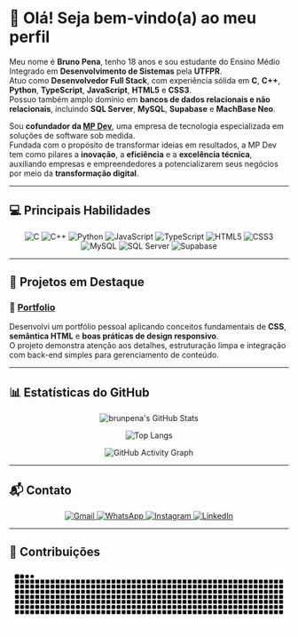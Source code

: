 # 👋 Olá! Seja bem-vindo(a) ao meu perfil 

Meu nome é **Bruno Pena**, tenho 18 anos e sou estudante do Ensino Médio Integrado em **Desenvolvimento de Sistemas** pela **UTFPR**.  
Atuo como **Desenvolvedor Full Stack**, com experiência sólida em **C**, **C++**, **Python**, **TypeScript**, **JavaScript**, **HTML5** e **CSS3**.  
Possuo também amplo domínio em **bancos de dados relacionais e não relacionais**, incluindo **SQL Server**, **MySQL**, **Supabase** e **MachBase Neo**.

Sou **cofundador da [MP Dev](https://github.com/MP-Developing)**, uma empresa de tecnologia especializada em soluções de software sob medida.  
Fundada com o propósito de transformar ideias em resultados, a MP Dev tem como pilares a **inovação**, a **eficiência** e a **excelência técnica**, auxiliando empresas e empreendedores a potencializarem seus negócios por meio da **transformação digital**.

---

## 💻 Principais Habilidades

<div align="center">
    <img src="https://cdn.jsdelivr.net/gh/devicons/devicon/icons/c/c-original.svg" width="40" height="40" alt="C"/>
    <img src="https://cdn.jsdelivr.net/gh/devicons/devicon/icons/cplusplus/cplusplus-original.svg" width="40" height="40" alt="C++"/>
    <img src="https://cdn.jsdelivr.net/gh/devicons/devicon/icons/python/python-original.svg" width="40" height="40" alt="Python"/>
    <img src="https://cdn.jsdelivr.net/gh/devicons/devicon/icons/javascript/javascript-original.svg" width="40" height="40" alt="JavaScript"/>
    <img src="https://cdn.jsdelivr.net/gh/devicons/devicon/icons/typescript/typescript-original.svg" width="40" height="40" alt="TypeScript"/>
    <img src="https://cdn.jsdelivr.net/gh/devicons/devicon/icons/html5/html5-original.svg" width="40" height="40" alt="HTML5"/>
    <img src="https://cdn.jsdelivr.net/gh/devicons/devicon/icons/css3/css3-original.svg" width="40" height="40" alt="CSS3"/>
    <img src="https://cdn.jsdelivr.net/gh/devicons/devicon/icons/mysql/mysql-original.svg" width="40" height="40" alt="MySQL"/>
    <img src="https://cdn.jsdelivr.net/gh/devicons/devicon/icons/microsoftsqlserver/microsoftsqlserver-plain.svg" width="40" height="40" alt="SQL Server"/>
    <img src="https://cdn.jsdelivr.net/gh/devicons/devicon/icons/supabase/supabase-original.svg" width="40" height="40" alt="Supabase"/>
</div>

---

## 🚀 Projetos em Destaque

### 🔹 [Portfolio](https://portfolio-gray-eta-50.vercel.app/)
Desenvolvi um portfólio pessoal aplicando conceitos fundamentais de **CSS**, **semântica HTML** e **boas práticas de design responsivo**.  
O projeto demonstra atenção aos detalhes, estruturação limpa e integração com back-end simples para gerenciamento de conteúdo.


---

## 📊 Estatísticas do GitHub

<div align="center">

![brunpena's GitHub Stats](https://github-readme-stats.vercel.app/api?username=brunpena&show_icons=true&theme=github_dark&hide_border=true&count_private=true&include_all_commits=true)

![Top Langs](https://github-readme-stats.vercel.app/api/top-langs/?username=brunpena&layout=compact&theme=github_dark&hide_border=true)

![GitHub Activity Graph](https://github-readme-activity-graph.vercel.app/graph?username=brunpena&theme=github-dark&hide_border=true)

</div>



---

## 📬 Contato
<div align="center">
  <a href="mailto:brunopena454@gmail.com" target="_blank">
    <img src="https://img.icons8.com/fluency/48/gmail-new.png" alt="Gmail"/>
  </a>
  <a href="https://wa.me/5544997371077" target="_blank">
    <img src="https://img.icons8.com/color/48/whatsapp--v1.png" alt="WhatsApp"/>
  </a>
  <a href="https://www.instagram.com/brunpena01" target="_blank">
    <img src="https://img.icons8.com/fluency/48/instagram-new.png" alt="Instagram"/>
  </a>
  <a href="https://www.linkedin.com/in/brunpena" target="_blank">
    <img src="https://img.icons8.com/fluency/48/linkedin.png" alt="LinkedIn"/>
  </a>
</div>


---

## 🐍 Contribuições

<div align="center">

  ![snake gif](https://raw.githubusercontent.com/brunpena/brunpena/output/github-snake-dark.svg)

</div>
